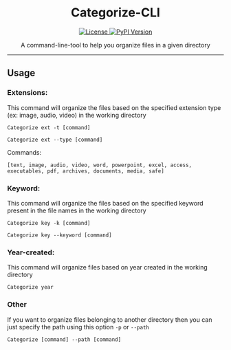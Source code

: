 <div align="center">
<h1>Categorize-CLI</h1>
<a href="https://github.com/Rohith-JN/Categorize-CLI/blob/main/LICENSE.txt">
  <img src="https://img.shields.io/github/license/Rohith-JN/Categorize-CLI?color=blue&style=flat-square" title="License">
</a>
<a href="https://pypi.org/project/Categorize-CLI/">
  <img src="https://img.shields.io/pypi/v/Categorize-CLI?color=blue&style=flat-square" title="PyPI Version">
</a>
<p>A command-line-tool to help you organize files in a given directory
</p>

</div>

---

## Usage

### Extensions:
This command will organize the files based on the specified extension type (ex: image, audio, video) in the working directory

```
Categorize ext -t [command]
```

```
Categorize ext --type [command]
```

Commands:

```
[text, image, audio, video, word, powerpoint, excel, access, executables, pdf, archives, documents, media, safe]
```

### Keyword:
This command will organize the files based on the specified keyword present in the file names in the working directory

```
Categorize key -k [command]
```
```
Categorize key --keyword [command]
```

### Year-created:

This command will organize files based on year created in the working directory

```
Categorize year
```


### Other
If you want to organize files belonging to another directory then you can just specify the path using this option `-p` or `--path`

```
Categorize [command] --path [command]
```